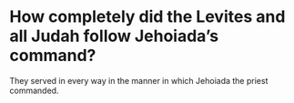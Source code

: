 # How completely did the Levites and all Judah follow Jehoiada’s command?

They served in every way in the manner in which Jehoiada the priest commanded.
